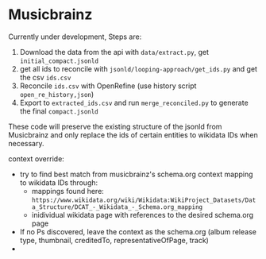 # Musicbrainz
Currently under development,
Steps are:
1. Download the data from the api with `data/extract.py`, get `initial_compact.jsonld`
2. get all ids to reconcile with `jsonld/looping-approach/get_ids.py` and get the csv `ids.csv`
3. Reconcile `ids.csv` with OpenRefine (use history script `open_re_history,json`)
4. Export to `extracted_ids.csv` and run `merge_reconciled.py` to generate the final `compact.jsonld`

These code will preserve the existing structure of the jsonld from Musicbrainz and only replace the ids of certain entities to wikidata IDs when necessary.


context override:
- try to find best match from musicbrainz's schema.org context mapping to wikidata IDs through:
  - mappings found here: `https://www.wikidata.org/wiki/Wikidata:WikiProject_Datasets/Data_Structure/DCAT_-_Wikidata_-_Schema.org_mapping`
  - inidividual wikidata page with references to the desired schema.org page
- If no Ps discovered, leave the context as the schema.org (album release type, thumbnail, creditedTo, representativeOfPage, track)
- 